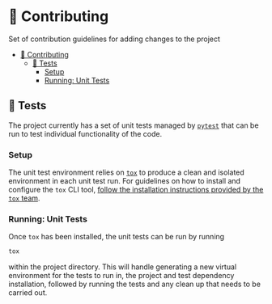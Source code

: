 # 🤝 Contributing

Set of contribution guidelines for adding changes to the project

- [🤝 Contributing](#-contributing)
  - [🧪 Tests](#-tests)
    - [Setup](#setup)
    - [Running: Unit Tests](#running-unit-tests)

## 🧪 Tests

The project currently has a set of unit tests managed by [`pytest`](https://docs.pytest.org/) that can be run to test individual functionality of the code.

### Setup
The unit test environment relies on [`tox`](https://tox.wiki/en/4.12.0/) to produce a clean and isolated environment in each unit test run.
For guidelines on how to install and configure the `tox` CLI tool, [follow the installation instructions provided by the `tox` team](https://tox.wiki/en/4.12.0/installation.html).

### Running: Unit Tests

Once `tox` has been installed, the unit tests can be run by running

```bash
tox
```

within the project directory. This will handle generating a new virtual environment for the tests to run in, the project and test dependency installation,
followed by running the tests and any clean up that needs to be carried out.
